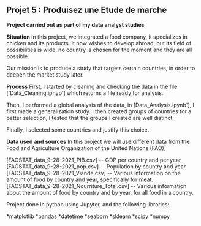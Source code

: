## Projet 5 : Produisez une Etude de marche

**Project carried out as part of my data analyst studies**

**Situation**
In this project, we integrated a food company, it specializes in chicken and its products. It now wishes to develop abroad, but its field of possibilities is wide, no country is chosen for the moment and they are all possible.

Our mission is to produce a study that targets certain countries, in order to deepen the market study later.


**Process**
First, I started by cleaning and checking the data in the file ['Data_Cleaning.ipnyb'] which returns a file ready for analysis.

Then, I performed a global analysis of the data, in [Data_Analysis.ipynb'], I first made a generalization study. I then created groups of countries for a better selection, I tested that the groups I created are well distinct.

Finally, I selected some countries and justify this choice.


**Data used and sources**
In this project we will use different data from the Food and Agriculture Organization of the United Nations (FAO),

[FAOSTAT_data_9-28-2021_PIB.csv] -- GDP per country and per year
[FAOSTAT_data_9-28-2021_pop.csv] -- Population by country and year
[FAOSTAT_data_9-28-2021_Viande.csv] -- Various information on the amount of food by country and year, specifically for meat.
[FAOSTAT_data_9-28-2021_Nourriture_Total.csv] -- Various information about the amount of food by country and by year, for all food in a country.


Project done in python using Jupyter, and the following libraries:

*matplotlib
*pandas
*datetime
*seaborn
*sklearn
*scipy
*numpy
